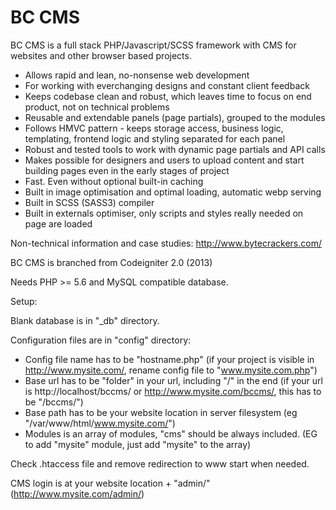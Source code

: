 # BC CMS

BC CMS is a full stack PHP/Javascript/SCSS framework with CMS for websites and other browser based projects.

* Allows rapid and lean, no-nonsense web development
* For working with everchanging designs and constant client feedback
* Keeps codebase clean and robust, which leaves time to focus on end product, not on technical problems
* Reusable and extendable panels (page partials), grouped to the modules
* Follows HMVC pattern - keeps storage access, business logic, templating, frontend logic and styling separated for each panel
* Robust and tested tools to work with dynamic page partials and API calls
* Makes possible for designers and users to upload content and start building pages even in the early stages of project
* Fast. Even without optional built-in caching
* Built in image optimisation and optimal loading, automatic webp serving
* Built in SCSS (SASS3) compiler
* Built in externals optimiser, only scripts and styles really needed on page are loaded

Non-technical information and case studies: http://www.bytecrackers.com/

BC CMS is branched from Codeigniter 2.0 (2013)

Needs PHP >= 5.6 and MySQL compatible database.

Setup:

Blank database is in "_db" directory.

Configuration files are in "config" directory:
* Config file name has to be "hostname.php" (if your project is visible in http://www.mysite.com/, rename config file to 
  "www.mysite.com.php")
* Base url has to be "folder" in your url, including "/" in the end (if your url is http://localhost/bccms/ or
  http://www.mysite.com/bccms/, this has to be "/bccms/")
* Base path has to be your website location in server filesystem (eg "/var/www/html/www.mysite.com/")
* Modules is an array of modules, "cms" should be always included. (EG to add "mysite" module, just add "mysite" to the array) 

Check .htaccess file and remove redirection to www start when needed.

CMS login is at your website location + "admin/" (http://www.mysite.com/admin/)
